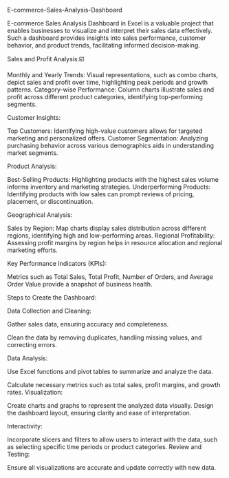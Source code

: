 E-commerce-Sales-Analysis-Dashboard

 E-commerce Sales Analysis Dashboard in Excel is a valuable project that enables businesses to visualize and interpret their sales data effectively. Such a dashboard provides insights into sales performance, customer behavior, and product trends, facilitating informed decision-making.

Sales and Profit Analysis:☑️

Monthly and Yearly Trends: Visual representations, such as combo charts, depict sales and profit over time, highlighting peak periods and growth patterns.
Category-wise Performance: Column charts illustrate sales and profit across different product categories, identifying top-performing segments.

Customer Insights:

Top Customers: Identifying high-value customers allows for targeted marketing and personalized offers.
Customer Segmentation: Analyzing purchasing behavior across various demographics aids in understanding market segments.

Product Analysis:

Best-Selling Products: Highlighting products with the highest sales volume informs inventory and marketing strategies.
Underperforming Products: Identifying products with low sales can prompt reviews of pricing, placement, or discontinuation.

Geographical Analysis:

Sales by Region: Map charts display sales distribution across different regions, identifying high and low-performing areas.
Regional Profitability: Assessing profit margins by region helps in resource allocation and regional marketing efforts.

Key Performance Indicators (KPIs):

Metrics such as Total Sales, Total Profit, Number of Orders, and Average Order Value provide a snapshot of business health.

   Steps to Create the Dashboard:

Data Collection and Cleaning:

Gather sales data, ensuring accuracy and completeness.

Clean the data by removing duplicates, handling missing values, and correcting errors.

Data Analysis:

Use Excel functions and pivot tables to summarize and analyze the data.

Calculate necessary metrics such as total sales, profit margins, and growth rates.
Visualization:

Create charts and graphs to represent the analyzed data visually.
Design the dashboard layout, ensuring clarity and ease of interpretation.

Interactivity:

Incorporate slicers and filters to allow users to interact with the data, such as selecting specific time periods or product categories.
Review and Testing:

Ensure all visualizations are accurate and update correctly with new data.


